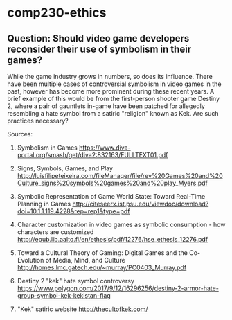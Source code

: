 # comp230-ethics

## Question: Should video game developers reconsider their use of symbolism in their games?

While the game industry grows in numbers, so does its influence. There have been multiple cases of controversial symbolism in video games in the past, however has become more prominent during these recent years. A brief example of this would be from the first-person shooter game Destiny 2, where a pair of gauntlets in-game have been patched for allegedly resembling a hate symbol from a satiric "religion" known as Kek. Are such practices necessary?


Sources:

1. Symbolism in Games
https://www.diva-portal.org/smash/get/diva2:832163/FULLTEXT01.pdf

2. Signs, Symbols, Games, and Play
http://luisfilipeteixeira.com/fileManager/file/rev%20Games%20and%20Culture_signs%20symbols%20games%20and%20play_Myers.pdf

3. Symbolic Representation of Game World State: Toward Real-Time Planning in Games
http://citeseerx.ist.psu.edu/viewdoc/download?doi=10.1.1.119.4228&rep=rep1&type=pdf

4. Character customization in video games as symbolic consumption - how characters are customized
http://epub.lib.aalto.fi/en/ethesis/pdf/12276/hse_ethesis_12276.pdf

5. Toward a Cultural Theory of Gaming: Digital Games and the Co-Evolution of Media, Mind, and Culture
http://homes.lmc.gatech.edu/~murray/PC0403_Murray.pdf

6. Destiny 2 "kek" hate symbol controversy
https://www.polygon.com/2017/9/12/16296256/destiny-2-armor-hate-group-symbol-kek-kekistan-flag

7. "Kek" satiric website
http://thecultofkek.com/
